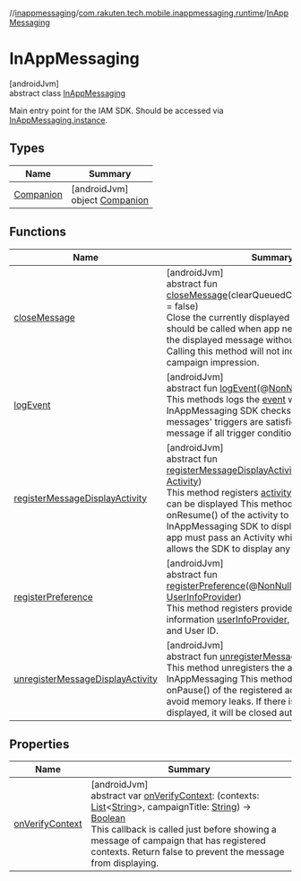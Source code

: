 //[inappmessaging](../../../index.md)/[com.rakuten.tech.mobile.inappmessaging.runtime](../index.md)/[InAppMessaging](index.md)

# InAppMessaging

[androidJvm]\
abstract class [InAppMessaging](index.md)

Main entry point for the IAM SDK. Should be accessed via [InAppMessaging.instance](-companion/instance.md).

## Types

| Name | Summary |
|---|---|
| [Companion](-companion/index.md) | [androidJvm]<br>object [Companion](-companion/index.md) |

## Functions

| Name | Summary |
|---|---|
| [closeMessage](close-message.md) | [androidJvm]<br>abstract fun [closeMessage](close-message.md)(clearQueuedCampaigns: [Boolean](https://kotlinlang.org/api/latest/jvm/stdlib/kotlin/-boolean/index.html) = false)<br>Close the currently displayed message. This should be called when app needs to force-close the displayed message without user action. Calling this method will not increment the campaign impression. |
| [logEvent](log-event.md) | [androidJvm]<br>abstract fun [logEvent](log-event.md)(@[NonNull](https://developer.android.com/reference/kotlin/androidx/annotation/NonNull.html)event: [Event](../../com.rakuten.tech.mobile.inappmessaging.runtime.data.models.appevents/-event/index.md))<br>This methods logs the [event](log-event.md) which the InAppMessaging SDK checks to know the messages' triggers are satisfied, then display that message if all trigger conditions are satisfied. |
| [registerMessageDisplayActivity](register-message-display-activity.md) | [androidJvm]<br>abstract fun [registerMessageDisplayActivity](register-message-display-activity.md)(@[NonNull](https://developer.android.com/reference/kotlin/androidx/annotation/NonNull.html)activity: [Activity](https://developer.android.com/reference/kotlin/android/app/Activity.html))<br>This method registers [activity](register-message-display-activity.md) where message can be displayed This method should be called in onResume() of the activity to register. In order for InAppMessaging SDK to display messages, host app must pass an Activity which the host app allows the SDK to display any Messages. |
| [registerPreference](register-preference.md) | [androidJvm]<br>abstract fun [registerPreference](register-preference.md)(@[NonNull](https://developer.android.com/reference/kotlin/androidx/annotation/NonNull.html)userInfoProvider: [UserInfoProvider](../-user-info-provider/index.md))<br>This method registers provider containing user information [userInfoProvider](register-preference.md), like Access Token and User ID. |
| [unregisterMessageDisplayActivity](unregister-message-display-activity.md) | [androidJvm]<br>abstract fun [unregisterMessageDisplayActivity](unregister-message-display-activity.md)()<br>This method unregisters the activity from InAppMessaging This method should be called in onPause() of the registered activity in order to avoid memory leaks. If there is message being displayed, it will be closed automatically. |

## Properties

| Name | Summary |
|---|---|
| [onVerifyContext](on-verify-context.md) | [androidJvm]<br>abstract var [onVerifyContext](on-verify-context.md): (contexts: [List](https://kotlinlang.org/api/latest/jvm/stdlib/kotlin.collections/-list/index.html)&lt;[String](https://kotlinlang.org/api/latest/jvm/stdlib/kotlin/-string/index.html)&gt;, campaignTitle: [String](https://kotlinlang.org/api/latest/jvm/stdlib/kotlin/-string/index.html)) -&gt; [Boolean](https://kotlinlang.org/api/latest/jvm/stdlib/kotlin/-boolean/index.html)<br>This callback is called just before showing a message of campaign that has registered contexts. Return false to prevent the message from displaying. |
